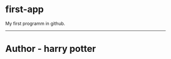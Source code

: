 # first-app
<style>
  h1{
    color:"red"
  }
</style>
My first programm in github.<hr>
<h1>Author - harry potter</h1>

